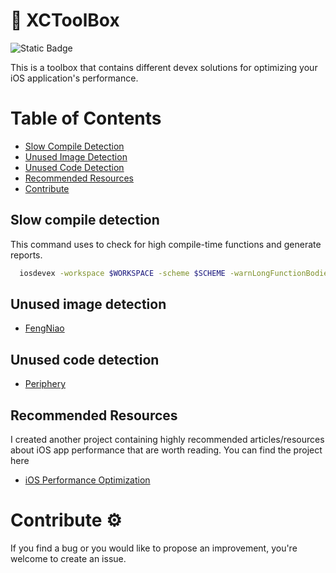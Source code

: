 
# 🧰 XCToolBox

![Static Badge](https://img.shields.io/badge/status-active-brightgreen)

This is a toolbox that contains different devex solutions for optimizing your iOS application's performance.

# Table of Contents

- [Slow Compile Detection](#slow-compile-detection)
- [Unused Image Detection](#unused-image-detection)
- [Unused Code Detection](#unused-code-detection)
- [Recommended Resources](#recommended-resources)
- [Contribute](#contribute)

## Slow compile detection

This command uses to check for high compile-time functions and generate reports.

```bash
  iosdevex -workspace $WORKSPACE -scheme $SCHEME -warnLongFunctionBodies 200 -warnLongExpressionTypeChecking 200
```

## Unused image detection

- [FengNiao](https://github.com/onevcat/FengNiao)

## Unused code detection

- [Periphery](https://github.com/peripheryapp/periphery)

## Recommended Resources

I created another project containing highly recommended articles/resources about iOS app performance that are worth reading. You can find the project here

- [iOS Performance Optimization](https://github.com/hoangatuan/iOS-Performance-Optimization)

# Contribute ⚙️

If you find a bug or you would like to propose an improvement, you're welcome to create an issue.
